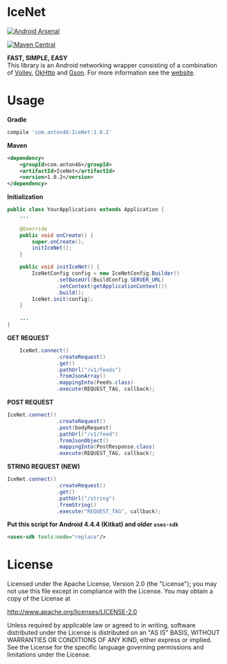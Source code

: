 IceNet
======
[![Android Arsenal](https://img.shields.io/badge/Android%20Arsenal-IceNet-brightgreen.svg?style=flat)](https://android-arsenal.com/details/1/1054)

[![Maven Central](https://maven-badges.herokuapp.com/maven-central/com.anton46/IceNet/badge.svg?style=flat)](https://maven-badges.herokuapp.com/maven-central/com.anton46/IceNet/)

**FAST, SIMPLE, EASY**  
This library is an Android networking wrapper consisting of a combination of [Volley](https://github.com/mcxiaoke/android-volley), [OkHttp](https://github.com/square/okhttp) and [Gson](https://code.google.com/p/google-gson/). For more information see the [website](http://anton46.com/icenet-fast-simple-and-easy-networking-for-android/).



Usage
=====

**Gradle**
```gradle
compile 'com.anton46:IceNet:1.0.2'
````
**Maven**
```xml
<dependency>
    <groupId>com.anton46</groupId>
    <artifactId>IceNet</artifactId>
    <version>1.0.2</version>
</dependency>
````




**Initialization**
```java
public class YourApplications extends Application {
	...
	
	@Override
    public void onCreate() {
        super.onCreate();
        initIceNet();
    }

    public void initIceNet() {
        IceNetConfig config = new IceNetConfig.Builder()
                .setBaseUrl(BuildConfig.SERVER_URL)
                .setContext(getApplicationContext())
                .build();
        IceNet.init(config);
    }
    
    ...
}	
```

**GET REQUEST**
```java
	IceNet.connect()
                .createRequest()
                .get()
                .pathUrl("/v1/feeds")
                .fromJsonArray()
                .mappingInto(Feeds.class)
                .execute(REQUEST_TAG, callback);
```

**POST REQUEST**
```java
IceNet.connect()
                .createRequest()
                .post(bodyRequest)
                .pathUrl("/v1/feed")
                .fromJsonObject()
                .mappingInto(PostResponse.class)
                .execute(REQUEST_TAG, callback);
```

**STRING REQUEST (NEW)**
```java
IceNet.connect()
                .createRequest()
                .get()
                .pathUrl("/string")
                .fromString()
                .execute("REQUEST_TAG", callback);
```


**Put this script for Android 4.4.4 (Kitkat) and older `uses-sdk`**
```xml
<uses-sdk tools:node="replace"/>
```
License
=======

Licensed under the Apache License, Version 2.0 (the "License");
you may not use this file except in compliance with the License.
You may obtain a copy of the License at

   http://www.apache.org/licenses/LICENSE-2.0

Unless required by applicable law or agreed to in writing, software
distributed under the License is distributed on an "AS IS" BASIS,
WITHOUT WARRANTIES OR CONDITIONS OF ANY KIND, either express or implied.
See the License for the specific language governing permissions and
limitations under the License.

